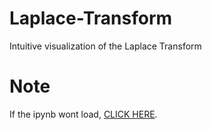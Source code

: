 # Laplace-Transform
Intuitive visualization of the Laplace Transform

# Note
If the ipynb wont load, [CLICK HERE](https://github.com/lrbuechner/Laplace-Transform/blob/master/Laplace%20Transform.ipynb).
